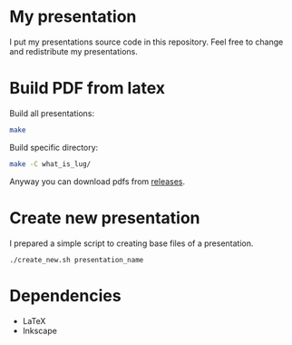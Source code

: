 # My presentation

I put my presentations source code in this repository.
Feel free to change and redistribute my presentations.

# Build PDF from latex

Build all presentations:

```bash
make
```

Build specific directory:
```bash
make -C what_is_lug/
```

Anyway you can download pdfs from [releases](https://github.com/alirezaarzehgar/my-presentations/releases).

# Create new presentation

I prepared a simple script to creating base files of a presentation.

```
./create_new.sh presentation_name
```

# Dependencies
- LaTeX
- Inkscape
